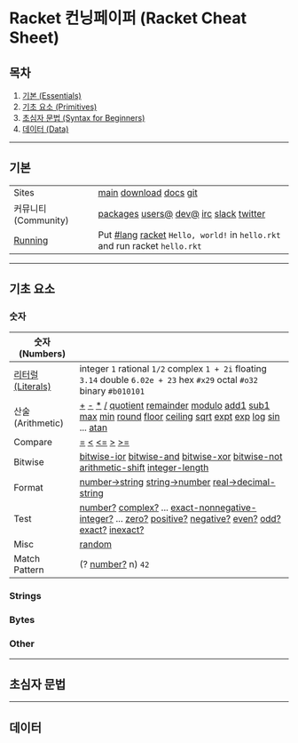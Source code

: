 # Racket 컨닝페이퍼 (Racket Cheat Sheet)

## 목차
1. [기본 (Essentials)](#기본)
1. [기초 요소 (Primitives)](#기초-요소)
1. [초심자 문법 (Syntax for Beginners)](#초심자-문법)
1. [데이터 (Data)](#데이터)

---

## 기본

|  |  |
| --- | --- |
| Sites | [main](https://racket-lang.org/) [download](https://download.racket-lang.org/) [docs](https://docs.racket-lang.org/) [git](https://github.com/racket) |
| 커뮤니티 (Community) | [packages](https://pkgs.racket-lang.org/) [users@](https://groups.google.com/forum/#!forum/racket-users/) [dev@](https://groups.google.com/forum/#!forum/racket-dev/) [irc](https://racket-lang.org/irc-chat.html) [slack](http://racket-slack.herokuapp.com/) [twitter](https://twitter.com/racketlang) |
| [Running](https://docs.racket-lang.org/reference/running-sa.html) | Put [#lang](https://docs.racket-lang.org/guide/Module_Syntax.html#%28part._hash-lang%29) [racket](https://docs.racket-lang.org/reference/index.html) `Hello, world!` in `hello.rkt` and run racket `hello.rkt` |

---

## 기초 요소

### 숫자

| 숫자 (Numbers) |  |
| --- | --- |
| [리터럴 (Literals)](https://docs.racket-lang.org/reference/reader.html#%28part._parse-number%29) | integer `1` rational `1/2` complex `1 + 2i` floating `3.14` double `6.02e + 23` hex `#x29` octal `#o32` binary `#b010101` |
| 산술 (Arithmetic) | [+](https://docs.racket-lang.org/reference/generic-numbers.html#%28def._%28%28quote._~23~25kernel%29._%2B%29%29) [-](https://docs.racket-lang.org/reference/generic-numbers.html#%28def._%28%28quote._~23~25kernel%29._-%29%29) [*](https://docs.racket-lang.org/reference/generic-numbers.html#%28def._%28%28quote._~23~25kernel%29._%2A%29%29) [/](https://docs.racket-lang.org/reference/generic-numbers.html#%28def._%28%28quote._~23~25kernel%29._%2F%29%29) [quotient](https://docs.racket-lang.org/reference/generic-numbers.html#%28def._%28%28quote._~23~25kernel%29._quotient%29%29) [remainder](https://docs.racket-lang.org/reference/generic-numbers.html#%28def._%28%28quote._~23~25kernel%29._remainder%29%29) [modulo](https://docs.racket-lang.org/reference/generic-numbers.html#%28def._%28%28quote._~23~25kernel%29._modulo%29%29) [add1](https://docs.racket-lang.org/reference/generic-numbers.html#%28def._%28%28quote._~23~25kernel%29._add1%29%29) [sub1](https://docs.racket-lang.org/reference/generic-numbers.html#%28def._%28%28quote._~23~25kernel%29._sub1%29%29) [max](https://docs.racket-lang.org/reference/generic-numbers.html#%28def._%28%28quote._~23~25kernel%29._max%29%29) [min](https://docs.racket-lang.org/reference/generic-numbers.html#%28def._%28%28quote._~23~25kernel%29._min%29%29) [round](https://docs.racket-lang.org/reference/generic-numbers.html#%28def._%28%28quote._~23~25kernel%29._round%29%29) [floor](https://docs.racket-lang.org/reference/generic-numbers.html#%28def._%28%28quote._~23~25kernel%29._floor%29%29) [ceiling](https://docs.racket-lang.org/reference/generic-numbers.html#%28def._%28%28quote._~23~25kernel%29._ceiling%29%29) [sqrt](https://docs.racket-lang.org/reference/generic-numbers.html#%28def._%28%28quote._~23~25kernel%29._sqrt%29%29) [expt](https://docs.racket-lang.org/reference/generic-numbers.html#%28def._%28%28quote._~23~25kernel%29._expt%29%29) [exp](https://docs.racket-lang.org/reference/generic-numbers.html#%28def._%28%28quote._~23~25kernel%29._exp%29%29) [log](https://docs.racket-lang.org/reference/generic-numbers.html#%28def._%28%28quote._~23~25kernel%29._log%29%29) [sin](https://docs.racket-lang.org/reference/generic-numbers.html#%28def._%28%28quote._~23~25kernel%29._sin%29%29) ... [atan](https://docs.racket-lang.org/reference/generic-numbers.html#%28def._%28%28quote._~23~25kernel%29._atan%29%29) |
| Compare | [=](https://docs.racket-lang.org/reference/generic-numbers.html#%28def._%28%28quote._~23~25kernel%29._~3d%29%29) [<](https://docs.racket-lang.org/reference/generic-numbers.html#%28def._%28%28quote._~23~25kernel%29._~3c%29%29) [<=](https://docs.racket-lang.org/reference/generic-numbers.html#%28def._%28%28quote._~23~25kernel%29._~3c~3d%29%29) [>](https://docs.racket-lang.org/reference/generic-numbers.html#%28def._%28%28quote._~23~25kernel%29._~3e%29%29) [>=](https://docs.racket-lang.org/reference/generic-numbers.html#%28def._%28%28quote._~23~25kernel%29._~3e~3d%29%29) |
| Bitwise | [bitwise-ior](https://docs.racket-lang.org/reference/generic-numbers.html#%28def._%28%28quote._~23~25kernel%29._bitwise-ior%29%29) [bitwise-and](https://docs.racket-lang.org/reference/generic-numbers.html#%28def._%28%28quote._~23~25kernel%29._bitwise-and%29%29) [bitwise-xor](https://docs.racket-lang.org/reference/generic-numbers.html#%28def._%28%28quote._~23~25kernel%29._bitwise-xor%29%29) [bitwise-not](https://docs.racket-lang.org/reference/generic-numbers.html#%28def._%28%28quote._~23~25kernel%29._bitwise-not%29%29) [arithmetic-shift](https://docs.racket-lang.org/reference/generic-numbers.html#%28def._%28%28quote._~23~25kernel%29._arithmetic-shift%29%29) [integer-length](https://docs.racket-lang.org/reference/generic-numbers.html#%28def._%28%28quote._~23~25kernel%29._integer-length%29%29) |
| Format | [number->string](https://docs.racket-lang.org/reference/generic-numbers.html#%28def._%28%28quote._~23~25kernel%29._number-~3estring%29%29) [string->number](https://docs.racket-lang.org/reference/generic-numbers.html#%28def._%28%28quote._~23~25kernel%29._string-~3enumber%29%29) [real->decimal-string](https://docs.racket-lang.org/reference/generic-numbers.html#%28def._%28%28lib._racket%2Fprivate%2Fbase..rkt%29._real-~3edecimal-string%29%29) |
| Test | [number?](https://docs.racket-lang.org/reference/number-types.html#%28def._%28%28quote._~23~25kernel%29._number~3f%29%29) [complex?](https://docs.racket-lang.org/reference/number-types.html#%28def._%28%28quote._~23~25kernel%29._complex~3f%29%29) ... [exact-nonnegative-integer?](https://docs.racket-lang.org/reference/number-types.html#%28def._%28%28quote._~23~25kernel%29._exact-nonnegative-integer~3f%29%29) ... [zero?](https://docs.racket-lang.org/reference/number-types.html#%28def._%28%28quote._~23~25kernel%29._zero~3f%29%29) [positive?](https://docs.racket-lang.org/reference/number-types.html#%28def._%28%28quote._~23~25kernel%29._positive~3f%29%29) [negative?](https://docs.racket-lang.org/reference/number-types.html#%28def._%28%28quote._~23~25kernel%29._negative~3f%29%29) [even?](https://docs.racket-lang.org/reference/number-types.html#%28def._%28%28quote._~23~25kernel%29._even~3f%29%29) [odd?](https://docs.racket-lang.org/reference/number-types.html#%28def._%28%28quote._~23~25kernel%29._odd~3f%29%29) [exact?](https://docs.racket-lang.org/reference/number-types.html#%28def._%28%28quote._~23~25kernel%29._exact~3f%29%29) [inexact?](https://docs.racket-lang.org/reference/number-types.html#%28def._%28%28quote._~23~25kernel%29._inexact~3f%29%29) |
| Misc | [random](https://docs.racket-lang.org/reference/generic-numbers.html#%28def._%28%28lib._racket%2Fprivate%2Fbase..rkt%29._random%29%29) |
| Match Pattern | (? [number?](https://docs.racket-lang.org/reference/number-types.html#%28def._%28%28quote._~23~25kernel%29._number~3f%29%29) n) `42` |

### Strings

### Bytes

### Other

---

## 초심자 문법

---

## 데이터
